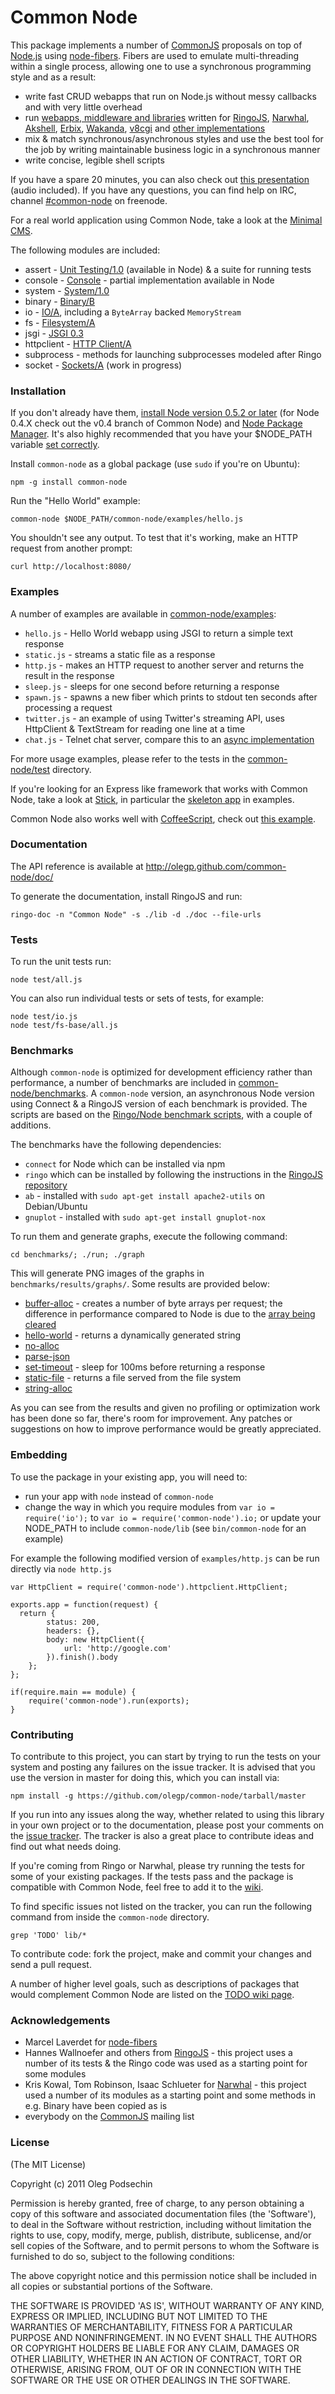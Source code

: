 # Common Node

This package implements a number of [CommonJS](http://www.commonjs.org) 
proposals on top of [Node.js](http://nodejs.org) using 
[node-fibers](https://github.com/laverdet/node-fibers). Fibers are used to emulate multi-threading within a single process, allowing one to use a synchronous programming style and as a result:

* write fast CRUD webapps that run on Node.js without messy callbacks and with very little overhead
* run [webapps, middleware and libraries](https://github.com/olegp/common-node/wiki) written for [RingoJS](http://ringojs.org), [Narwhal](http://narwhaljs.org/), [Akshell](http://www.akshell.com), [Erbix](http://www.erbix.com/), [Wakanda](http://www.wakanda.org/), [v8cgi](http://code.google.com/p/v8cgi/) and [other implementations](http://wiki.commonjs.org/wiki/Implementations)
* mix & match synchronous/asynchronous styles and use the best tool for the job by writing maintainable business logic in a synchronous manner
* write concise, legible shell scripts

If you have a spare 20 minutes, you can also check out [this presentation](http://www.slideshare.net/olegp/server-side-javascript-going-all-the-way) (audio included). If you have any questions, you can find help on IRC, channel [#common-node](irc://irc.freenode.net/common-node) on freenode. 

For a real world application using Common Node, take a look at the [Minimal CMS](https://github.com/olegp/mcms).

The following modules are included:

* assert - [Unit Testing/1.0](http://wiki.commonjs.org/wiki/Unit_Testing/1.0) (available in Node) & a suite for running tests
* console - [Console](http://wiki.commonjs.org/wiki/Console) - partial implementation available in Node
* system - [System/1.0](http://wiki.commonjs.org/wiki/System/1.0)
* binary - [Binary/B](http://wiki.commonjs.org/wiki/Binary/B)
* io - [IO/A](http://wiki.commonjs.org/wiki/IO/A), including a `ByteArray` backed `MemoryStream`
* fs - [Filesystem/A](http://wiki.commonjs.org/wiki/Filesystem/A)
* jsgi - [JSGI 0.3](http://wiki.commonjs.org/wiki/JSGI/Level0/A/Draft2)
* httpclient - [HTTP Client/A](http://wiki.commonjs.org/wiki/HTTP_Client/A)
* subprocess - methods for launching subprocesses modeled after Ringo
* socket - [Sockets/A](http://wiki.commonjs.org/wiki/Sockets/A) (work in progress)

### Installation

If you don't already have them, [install Node version 0.5.2 or later](https://github.com/joyent/node/wiki/Installation) (for Node 0.4.X check out the v0.4 branch of Common Node) and [Node Package Manager](http://npmjs.org). It's also highly recommended that you have your $NODE_PATH variable [set correctly](https://github.com/olegp/common-node/issues/20).

Install `common-node` as a global package (use `sudo` if you're on Ubuntu):

    npm -g install common-node  

Run the "Hello World" example:

    common-node $NODE_PATH/common-node/examples/hello.js

You shouldn't see any output. To test that it's working, make an HTTP request from another prompt:

    curl http://localhost:8080/


### Examples

A number of examples are available in [common-node/examples](https://github.com/olegp/common-node/tree/master/examples):

  * `hello.js` - Hello World webapp using JSGI to return a simple text response
  * `static.js` - streams a static file as a response
  * `http.js` - makes an HTTP request to another server and returns the result in the response
  * `sleep.js` -  sleeps for one second before returning a response
  * `spawn.js` -  spawns a new fiber which prints to stdout ten seconds after processing a request
  * `twitter.js` - an example of using Twitter's streaming API, uses HttpClient & TextStream for reading one line at a time
  * `chat.js` - Telnet chat server, compare this to an [async implementation](http://pastebin.com/Rhbbr6Tf)

For more usage examples, please refer to the tests in the  [common-node/test](https://github.com/olegp/common-node/tree/master/test) directory.

If you're looking for an Express like framework that works with Common Node, take a look at [Stick](https://github.com/olegp/stick/), in particular the [skeleton app](https://github.com/olegp/stick/tree/master/examples/skeleton) in examples.

Common Node also works well with [CoffeeScript](http://coffeescript.org/), check out [this example](https://gist.github.com/1447709).

### Documentation

The API reference is available at <http://olegp.github.com/common-node/doc/>

To generate the documentation, install RingoJS and run:

    ringo-doc -n "Common Node" -s ./lib -d ./doc --file-urls

### Tests

To run the unit tests run:

    node test/all.js

You can also run individual tests or sets of tests, for example:

    node test/io.js
    node test/fs-base/all.js

### Benchmarks

Although `common-node` is optimized for development efficiency rather than performance, 
a number of benchmarks are included in [common-node/benchmarks](https://github.com/olegp/common-node/tree/master/benchmarks). 
A `common-node` version, an asynchronous Node version using Connect & a RingoJS version of each benchmark is provided. 
The scripts are based on the [Ringo/Node benchmark scripts](https://github.com/hns/ringo-node-benchmark), with a couple of additions.

The benchmarks have the following dependencies:

  * `connect` for Node which can be installed via npm
  * `ringo` which can be installed by following the instructions in the [RingoJS repository](https://github.com/ringo/ringojs)
  * `ab` - installed with `sudo apt-get install apache2-utils` on Debian/Ubuntu
  * `gnuplot` - installed with `sudo apt-get install gnuplot-nox`
  
To run them and generate graphs, execute the following command:

    cd benchmarks/; ./run; ./graph
    
This will generate PNG images of the graphs in `benchmarks/results/graphs/`. Some results are provided below: 

  * [buffer-alloc](http://olegp.github.com/common-node/graphs/buffer-alloc.png) - creates a number of byte arrays per request; the difference in performance compared to Node is due to the [array being cleared](https://github.com/olegp/common-node/issues/6)
  * [hello-world](http://olegp.github.com/common-node/graphs/hello-world.png) - returns a dynamically generated string
  * [no-alloc](http://olegp.github.com/common-node/graphs/no-alloc.png)
  * [parse-json](http://olegp.github.com/common-node/graphs/parse-json.png) 
  * [set-timeout](http://olegp.github.com/common-node/graphs/set-timeout.png) - sleep for 100ms before returning a response
  * [static-file](http://olegp.github.com/common-node/graphs/static-file.png) - returns a file served from the file system
  * [string-alloc](http://olegp.github.com/common-node/graphs/string-alloc.png)
  
As you can see from the results and given no profiling or optimization work has been done so far, there's room for improvement. 
Any patches or suggestions on how to improve performance would be greatly appreciated.
  
### Embedding

To use the package in your existing app, you will need to:

  * run your app with `node` instead of `common-node`
  * change the way in which you require modules from `var io = require('io');` to `var io = require('common-node').io;` or update your NODE_PATH to include `common-node/lib` (see `bin/common-node` for an example)
  
For example the following modified version of `examples/http.js` can be run directly via `node http.js`

    var HttpClient = require('common-node').httpclient.HttpClient;
    
    exports.app = function(request) {
  	  return {
    		status: 200,
    		headers: {},
    		body: new HttpClient({
    			url: 'http://google.com'
    		}).finish().body
    	};
    };
    
    if(require.main == module) {
    	require('common-node').run(exports);
    }

### Contributing

To contribute to this project, you can start by trying to run the tests on your system and posting any failures on the issue tracker. It is advised that you use the version in master for doing this, which you can install via:

    npm install -g https://github.com/olegp/common-node/tarball/master

If you run into any issues along the way, whether related to using this library
in your own project or to the documentation, please post your comments on the [issue tracker](https://github.com/olegp/common-node/issues/). The tracker is also a great place to contribute ideas and find out what needs doing.

If you're coming from Ringo or Narwhal, please try running the tests for some of your existing packages. If the tests pass and the package is compatible with Common Node, feel free to add it to the [wiki](https://github.com/olegp/common-node/wiki).

To find specific issues not listed on the tracker, you can run the following command from inside the `common-node` directory.

    grep 'TODO' lib/*  

To contribute code: fork the project, make and commit your changes and send a pull request.

A number of higher level goals, such as descriptions of packages that would complement Common Node are listed on the [TODO wiki page](https://github.com/olegp/common-node/wiki/TODO).

### Acknowledgements

  * Marcel Laverdet for [node-fibers](https://github.com/laverdet/node-fibers)
  * Hannes Wallnoefer and others from [RingoJS](http://ringojs.org) - this project uses a number of its tests & the Ringo code was used as a starting point for some modules
  * Kris Kowal, Tom Robinson, Isaac Schlueter for [Narwhal](http://narwhaljs.org/) - this project used a number of its modules as a starting point and some methods in e.g. Binary have been copied as is
  * everybody on the [CommonJS](http://groups.google.com/group/commonjs) mailing list
    
### License 

(The MIT License)

Copyright (c) 2011 Oleg Podsechin

Permission is hereby granted, free of charge, to any person obtaining
a copy of this software and associated documentation files (the
'Software'), to deal in the Software without restriction, including
without limitation the rights to use, copy, modify, merge, publish,
distribute, sublicense, and/or sell copies of the Software, and to
permit persons to whom the Software is furnished to do so, subject to
the following conditions:

The above copyright notice and this permission notice shall be
included in all copies or substantial portions of the Software.

THE SOFTWARE IS PROVIDED 'AS IS', WITHOUT WARRANTY OF ANY KIND,
EXPRESS OR IMPLIED, INCLUDING BUT NOT LIMITED TO THE WARRANTIES OF
MERCHANTABILITY, FITNESS FOR A PARTICULAR PURPOSE AND NONINFRINGEMENT.
IN NO EVENT SHALL THE AUTHORS OR COPYRIGHT HOLDERS BE LIABLE FOR ANY
CLAIM, DAMAGES OR OTHER LIABILITY, WHETHER IN AN ACTION OF CONTRACT,
TORT OR OTHERWISE, ARISING FROM, OUT OF OR IN CONNECTION WITH THE
SOFTWARE OR THE USE OR OTHER DEALINGS IN THE SOFTWARE.

